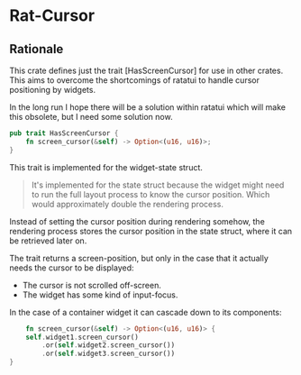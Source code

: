 # Rat-Cursor

## Rationale

This crate defines just the trait [HasScreenCursor] for
use in other crates. This aims to overcome the shortcomings
of ratatui to handle cursor positioning by widgets.

In the long run I hope there will be a solution within
ratatui which will make this obsolete, but I need some solution
now.

```rust
pub trait HasScreenCursor {
    fn screen_cursor(&self) -> Option<(u16, u16)>;
}
```

This trait is implemented for the widget-state struct.

> It's implemented for the state struct because the
> widget might need to run the full layout process to
> know the cursor position. Which would approximately
> double the rendering process.

Instead of setting the cursor position during rendering somehow,
the rendering process stores the cursor position in the state
struct, where it can be retrieved later on.

The trait returns a screen-position, but only in the case that it
actually needs the cursor to be displayed:

* The cursor is not scrolled off-screen.
* The widget has some kind of input-focus.

In the case of a container widget it can cascade down to its
components:

```rust ignore
    fn screen_cursor(&self) -> Option<(u16, u16)> {
    self.widget1.screen_cursor()
        .or(self.widget2.screen_cursor())
        .or(self.widget3.screen_cursor())
}
```
